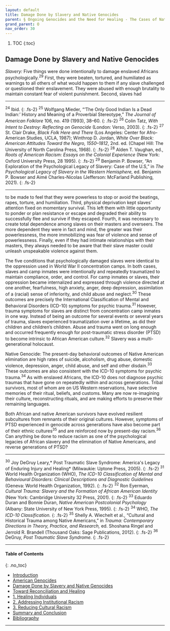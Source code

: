 ```yaml
---
layout: default
title: Damage Done by Slavery and Native Genocides
parent: § Ongoing Genocides and the Need for Healing - The Cases of Native and African Americans 
grand_parent: O
nav_order: 30 
---
```

<style>
.dont-break-out {
  /* These are technically the same, but use both */
  overflow-wrap: break-word;
  word-wrap: break-word;

     -ms-word-break: break-all;
  /* This is the dangerous one in WebKit, as it breaks things wherever */
  word-break: break-all;
  /* Instead use this non-standard one: */
  word-break: break-word;
}

.youtube-container {
    position: relative;
    width: 100%;
    height: 0;
    padding-bottom: 56.25%;
}
.youtube-video {
    position: absolute;
    top: 0;
    left: 0;
    width: 100%;
    height: 100%;
}

</style>

<div class="dont-break-out" markdown="1">

1. TOC
{:toc}

## Damage Done by Slavery and Native Genocides
*Slavery:* Five things were done intentionally to damage enslaved Africans psychologically.<sup>29</sup> First, they were beaten, tortured, and humiliated as warnings to all others of what would happen to them if any slave challenged or questioned their enslavement. They were abused with enough brutality to maintain constant fear of violent punishment. Second, slaves had

***
<sup>24</sup> Ibid. 
{: .fs-2}
<sup>25</sup> Wolfgang Mieder, “‘The Only Good Indian Is a Dead Indian:’ History and Meaning of a Proverbial Stereotype,” *The Journal of American Folklore* 106, no. 419 (1993), 38–60. 
{: .fs-2}
<sup>26</sup> Colin Tatz, *With Intent to Destroy: Reflecting on Genocide* (London: Verso, 2003). 
{: .fs-2}
<sup>27</sup> St. Clair Drake, *Black Folk Here and There* (Los Angeles: Center for Afro-American Studies, UCLA, 1987); Winthrop D. Jordan, *White Over Black: American Attitudes Toward the Negro, 1550–1812*, 2nd. ed. (Chapel Hill: The University of North Carolina Press, 1968). 
{: .fs-2}
<sup>28</sup> Alden T. Vaughan, ed., *Roots of American Racism: Essays on the Colonial Experience* (New York: Oxford University Press, 28 1995). 
{: .fs-2}
<sup>29</sup> Benjamin P. Bowser, “An Exploration of the Psychological Legacy of Slavery: Case of the U.S,” in *The Psychological  Legacy of Slavery in the Western Hemisphere,* ed. Benjamin P. Bowser and Aimé Charles-Nicolas (Jefferson: McFarland Publishing, 2021).
{: .fs-2}
***

to be made to feel that they were powerless to stop or avoid the beatings, rapes, torture, and humiliation. Third, physical deprivation kept slaves’ attention fixed on momentary survival. This left them with little opportunity to ponder or plan resistance or escape and degraded their ability to successfully flee and survive if they escaped. Fourth, it was necessary to create total dependence among slaves on their masters and overseers. The more dependent they were in fact and mind, the greater was their powerlessness, the more immobilizing was fear of violence and sense of powerlessness. Finally, even if they had intimate relationships with their masters, they always needed to be aware that their slave master could unleash unspeakable violence against them.

The five conditions that psychologically damaged slaves were identical to the oppression used in World War II concentration camps. In both cases, slaves and camp inmates were intentionally and repeatedly traumatized to maintain compliance, order, and control. For camp inmates or slaves, their oppression became internalized and expressed through violence directed at one another, fearfulness, high anxiety, anger, deep depression, assimilation of a (racial) sense of inferiority, and child abuse and neglect.<sup>30</sup> These outcomes are precisely the International Classification of Mental and Behavioral Disorders (ICD-10) symptoms for psychic trauma.<sup>31</sup> However, trauma symptoms for slaves are distinct from  concentration camp inmates in one way. Instead of being an outcome for several events or several years of trauma, slaves experienced traumatization over a lifetime, as did their children and children’s children. Abuse and trauma went on long enough and occurred frequently enough for post-traumatic stress disorder (PTSD) to become intrinsic to African American culture.<sup>32</sup> Slavery was a multi-generational holocaust.

Native Genocide: The present-day behavioral outcomes of Native American elimination are high rates of suicide, alcoholism, drug abuse, domestic violence, depression, anger, child abuse, and self and other disdain.<sup>33</sup> These outcomes are also consistent with the ICD-10 symptoms for psychic trauma.<sup>34</sup> As with enslaved Africans, the ICD-10 does not diagnose psychic traumas that have gone on repeatedly within and across generations. Tribal survivors, most of whom are on US Western reservations, have selective memories of their ritual, beliefs, and customs. Many are now re-imagining their culture, reconstructing rituals, and are making efforts to preserve their remaining languages.

Both African and native American survivors have evolved resilient subcultures from remnants of their original cultures. However, symptoms of PTSD experienced in genocide across generations have also become part of their ethnic cultures<sup>35</sup> and are reinforced now by present-day racism.<sup>36</sup> Can anything be done to reduce racism as one of the psychological legacies of African slavery and the elimination of Native Americans, and reverse generations of PTSD?

***
<sup>30</sup> Joy DeGruy Leary,* Post Traumatic Slave Syndrome: America's Legacy of Enduring Injury and Healing* (Milwaukie: Uptone Press, 2005). 
{: .fs-2}
<sup>31</sup> World Health Organization (WHO), *The ICD-10 Classification of Mental and Behavioural Disorders: Clinical Descriptions and Diagnostic Guidelines* (Geneva: World Health Organization, 1992). 
{: .fs-2}
<sup>32</sup> Ron Eyerman, *Cultural Trauma: Slavery and the Formation of African American Identity* (New York: Cambridge University 32 Press, 2001). 
{: .fs-2}
<sup>33</sup> Eduardo Duran and Bonnie Duran, *Native American Postcolonial Psychology* (Albany: State University of New York Press, 1995). 
{: .fs-2}
<sup>34</sup> WHO, *The ICD-10 Classification.*
{: .fs-2}
<sup>35</sup> Shelly A. Wiechelt et al., “Cultural and Historical Trauma among Native Americans,” in *Trauma: Contemporary Directions in Theory, Practice, and Research,* ed. Shoshana Ringel and Jerrold R. Brandell (Thousand Oaks: Sage Publications, 2012). 
{: .fs-2}
<sup>36</sup> DeGruy, *Post Traumatic Slave Syndrome.*
{: .fs-2}
***


#### Table of Contents
{: .no_toc}

<ul><li> <a href="/docs/Ongoing-Genocides-and-the-Need-for-Healing-The-Cases-of-Native-and-African-Americans-1/">Introduction</a></li><li> <a href="/docs/Ongoing-Genocides-and-the-Need-for-Healing-The-Cases-of-Native-and-African-Americans-2/">American Genocides</a></li><li> <a href="/docs/Ongoing-Genocides-and-the-Need-for-Healing-The-Cases-of-Native-and-African-Americans-3/">Damage Done by Slavery and Native Genocides</a></li><li> <a href="/docs/Ongoing-Genocides-and-the-Need-for-Healing-The-Cases-of-Native-and-African-Americans-4/">Toward Reconciliation and Healing</a></li><li> <a href="/docs/Ongoing-Genocides-and-the-Need-for-Healing-The-Cases-of-Native-and-African-Americans-5/">1. Healing Individuals</a></li><li> <a href="/docs/Ongoing-Genocides-and-the-Need-for-Healing-The-Cases-of-Native-and-African-Americans-6/">2. Addressing Institutional Racism</a></li><li> <a href="/docs/Ongoing-Genocides-and-the-Need-for-Healing-The-Cases-of-Native-and-African-Americans-7/">3. Reducing Cultural Racism</a></li><li> <a href="/docs/Ongoing-Genocides-and-the-Need-for-Healing-The-Cases-of-Native-and-African-Americans-8/">Summary and Conclusion</a></li><li> <a href="/docs/Ongoing-Genocides-and-the-Need-for-Healing-The-Cases-of-Native-and-African-Americans-9/">Bibliography</a></li></ul>

***

</div>
